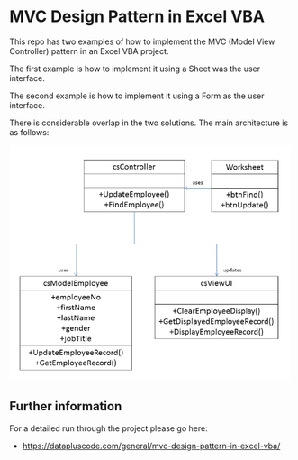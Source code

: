 # MVC Design Pattern in Excel VBA

This repo has two examples of how to implement the MVC (Model View Controller) pattern in an Excel VBA project.

The first example is how to implement it using a Sheet was the user interface.

The second example is how to implement it using a Form as the user interface.

There is considerable overlap in the two solutions. The main architecture is as follows:

<img src=screenshots/MVCDiagram.png width=500>


## Further information

For a detailed run through the project please go here:
- https://datapluscode.com/general/mvc-design-pattern-in-excel-vba/
